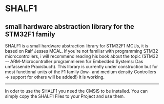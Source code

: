 # SHALF1
small hardware abstraction library for the STM32F1 family
------------------------------------------------------------

SHALF1 is a small hardware abstraction library for STM32F1 MCUs, it is based on Ralf Jesses MCAL. If you're not familiar with programming STM32 microcontrollers, i will recommend reading his book about the topic (STM32 -- ARM-Microcontroller programmieren für Embedded Systems: Das umfassende Praxisbuch). 
This library is currently under construction but for most functional units of the F1 family (low- and medium density Controllers -> support for others will be added!) it is working.

----------------------------------------------------------
In oder to use the SHALF1 you need the CMSIS to be installed. You can simply copy the SHALF1 Files to your Project and use them. 
